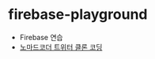 # firebase-playground
- Firebase 연습
- [노마드코더 트위터 클론 코딩](https://nomadcoders.co/nwitter/lobby?utm_source=free_course&utm_campaign=nwitter&utm_medium=site)
